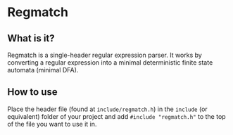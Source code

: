 # Regmatch

## What is it?

Regmatch is a single-header regular expression parser. It works by converting a regular expression into a minimal deterministic finite state automata (minimal DFA).

## How to use

Place the header file (found at `include/regmatch.h`) in the `include` (or equivalent) folder of your project and add `#include "regmatch.h"` to the top of the file you want to use it in.